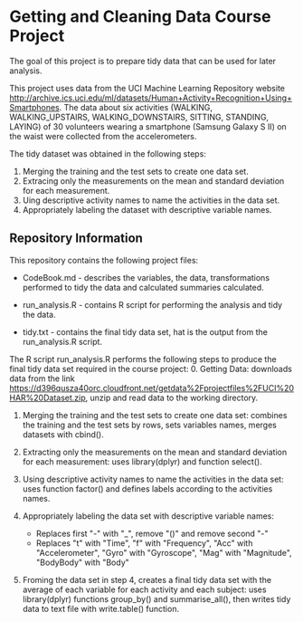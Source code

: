 # Getting and Cleaning Data Course Project
The goal of this project is to prepare tidy data that can be used for later analysis. 

This project uses data from the UCI Machine Learning Repository website http://archive.ics.uci.edu/ml/datasets/Human+Activity+Recognition+Using+Smartphones. The data about six activities (WALKING, WALKING_UPSTAIRS, WALKING_DOWNSTAIRS, SITTING, STANDING, LAYING) of 30 volunteers wearing a smartphone (Samsung Galaxy S II) on the waist were collected from the accelerometers.

The tidy dataset was obtained in the following steps:

1. Merging the training and the test sets to create one data set.
2. Extracing only the measurements on the mean and standard deviation for each measurement.
3. Uing descriptive activity names to name the activities in the data set.
4. Appropriately labeling the dataset with descriptive variable names.

## Repository Information
This repository contains the following project files:

* CodeBook.md -  describes the variables, the data, transformations performed to tidy the data and calculated summaries calculated.

* run_analysis.R - contains R script for performing the analysis and tidy the data.

* tidy.txt - contains the final tidy data set, hat is the output from the run_analysis.R script.  

The R script run_analysis.R performs the following steps to produce the final tidy data set required in the course project:
0. Getting Data: downloads data from the link https://d396qusza40orc.cloudfront.net/getdata%2Fprojectfiles%2FUCI%20HAR%20Dataset.zip, unzip and read data to the  working directory.

1. Merging the training and the test sets to create one data set: combines the training and the test sets by rows, sets variables names, merges datasets with cbind().

2. Extracting only the measurements on the mean and standard deviation for each measurement: uses library(dplyr) and function select().

3. Using descriptive activity names to name the activities in the data set: uses function factor() and defines labels according to the activities names.

4. Appropriately labeling the data set with descriptive variable names:

    -  Replaces first "-" with "_", remove "()" and remove second "-"  
    -  Replaces "t" with "Time", "f"  with "Frequency", "Acc" with "Accelerometer", "Gyro" with "Gyroscope", "Mag" with "Magnitude", "BodyBody" with "Body"

5. Froming the data set in step 4, creates a final tidy data set with the average of each variable for each activity and each subject: uses library(dplyr) functions group_by() and summarise_all(), then writes tidy data to text file with write.table() function.
